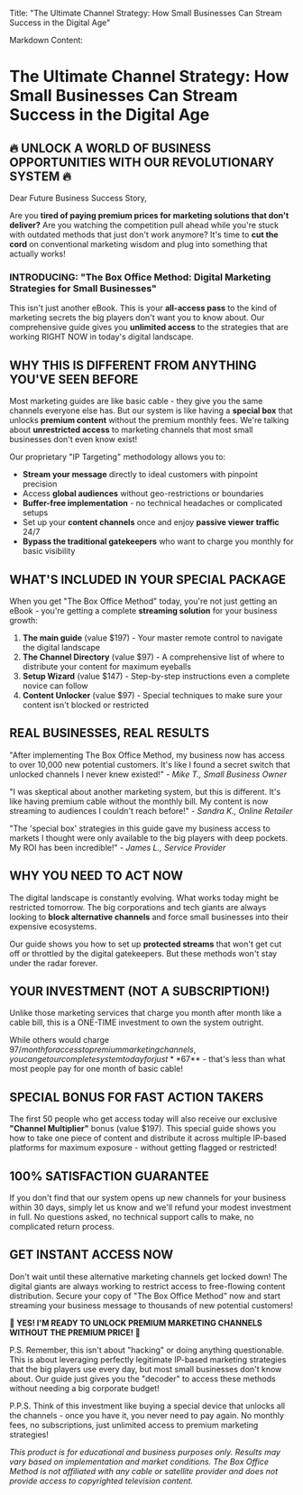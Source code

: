 Title: "The Ultimate Channel Strategy: How Small Businesses Can Stream Success in the Digital Age"

Markdown Content:
# The Ultimate Channel Strategy: How Small Businesses Can Stream Success in the Digital Age

## 🔥 UNLOCK A WORLD OF BUSINESS OPPORTUNITIES WITH OUR REVOLUTIONARY SYSTEM 🔥

Dear Future Business Success Story,

Are you **tired of paying premium prices for marketing solutions that don't deliver?** Are you watching the competition pull ahead while you're stuck with outdated methods that just don't work anymore? It's time to **cut the cord** on conventional marketing wisdom and plug into something that actually works!

### INTRODUCING: "The Box Office Method: Digital Marketing Strategies for Small Businesses"

This isn't just another eBook. This is your **all-access pass** to the kind of marketing secrets the big players don't want you to know about. Our comprehensive guide gives you **unlimited access** to the strategies that are working RIGHT NOW in today's digital landscape.

## WHY THIS IS DIFFERENT FROM ANYTHING YOU'VE SEEN BEFORE

Most marketing guides are like basic cable - they give you the same channels everyone else has. But our system is like having a **special box** that unlocks **premium content** without the premium monthly fees. We're talking about **unrestricted access** to marketing channels that most small businesses don't even know exist!

Our proprietary "IP Targeting" methodology allows you to:

- **Stream your message** directly to ideal customers with pinpoint precision
- Access **global audiences** without geo-restrictions or boundaries
- **Buffer-free implementation** - no technical headaches or complicated setups
- Set up your **content channels** once and enjoy **passive viewer traffic** 24/7
- **Bypass the traditional gatekeepers** who want to charge you monthly for basic visibility

## WHAT'S INCLUDED IN YOUR SPECIAL PACKAGE

When you get "The Box Office Method" today, you're not just getting an eBook - you're getting a complete **streaming solution** for your business growth:

1. **The main guide** (value $197) - Your master remote control to navigate the digital landscape
2. **The Channel Directory** (value $97) - A comprehensive list of where to distribute your content for maximum eyeballs
3. **Setup Wizard** (value $147) - Step-by-step instructions even a complete novice can follow
4. **Content Unlocker** (value $97) - Special techniques to make sure your content isn't blocked or restricted

## REAL BUSINESSES, REAL RESULTS

"After implementing The Box Office Method, my business now has access to over 10,000 new potential customers. It's like I found a secret switch that unlocked channels I never knew existed!" - *Mike T., Small Business Owner*

"I was skeptical about another marketing system, but this is different. It's like having premium cable without the monthly bill. My content is now streaming to audiences I couldn't reach before!" - *Sandra K., Online Retailer*

"The 'special box' strategies in this guide gave my business access to markets I thought were only available to the big players with deep pockets. My ROI has been incredible!" - *James L., Service Provider*

## WHY YOU NEED TO ACT NOW

The digital landscape is constantly evolving. What works today might be restricted tomorrow. The big corporations and tech giants are always looking to **block alternative channels** and force small businesses into their expensive ecosystems.

Our guide shows you how to set up **protected streams** that won't get cut off or throttled by the digital gatekeepers. But these methods won't stay under the radar forever.

## YOUR INVESTMENT (NOT A SUBSCRIPTION!)

Unlike those marketing services that charge you month after month like a cable bill, this is a ONE-TIME investment to own the system outright.

While others would charge $97/month for access to premium marketing channels, you can get our complete system today for just **$67** - that's less than what most people pay for one month of basic cable!

## SPECIAL BONUS FOR FAST ACTION TAKERS

The first 50 people who get access today will also receive our exclusive **"Channel Multiplier"** bonus (value $197). This special guide shows you how to take one piece of content and distribute it across multiple IP-based platforms for maximum exposure - without getting flagged or restricted!

## 100% SATISFACTION GUARANTEE

If you don't find that our system opens up new channels for your business within 30 days, simply let us know and we'll refund your modest investment in full. No questions asked, no technical support calls to make, no complicated return process.

## GET INSTANT ACCESS NOW

Don't wait until these alternative marketing channels get locked down! The digital giants are always working to restrict access to free-flowing content distribution. Secure your copy of "The Box Office Method" now and start streaming your business message to thousands of new potential customers!

**🔐 YES! I'M READY TO UNLOCK PREMIUM MARKETING CHANNELS WITHOUT THE PREMIUM PRICE! 🔐**

P.S. Remember, this isn't about "hacking" or doing anything questionable. This is about leveraging perfectly legitimate IP-based marketing strategies that the big players use every day, but most small businesses don't know about. Our guide just gives you the "decoder" to access these methods without needing a big corporate budget!

P.P.S. Think of this investment like buying a special device that unlocks all the channels - once you have it, you never need to pay again. No monthly fees, no subscriptions, just unlimited access to premium marketing strategies!

*This product is for educational and business purposes only. Results may vary based on implementation and market conditions. The Box Office Method is not affiliated with any cable or satellite provider and does not provide access to copyrighted television content.*